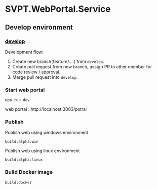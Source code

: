 # SVPT.WebPortal.Service

## Develop environment
### [develop](https://github.azc.ext.hp.com/ray-huang/Starliner-reactJS)
Development flow:
1. Create new branch(feature/....) from `develop`.
2. Create pull request from new branch, assign PR to other member for code review / approval.
3. Merge pull request into `develop`.

### Start web portal
```
npm run dev
```

web portal : http://localhost:3003/potral

### Publish
Publish web using windows environment
```
build:alpha:win 
```

Publish web using linux environment
```
build:alpha:linux
```

### Build Docker image
```
build:docker
```

